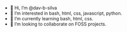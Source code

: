 - 👋 Hi, I’m @dav-b-silva
- 👀 I’m interested in bash, html, css, javascript, python.
- 🌱 I’m currently learning bash, html, css.
- 💞️ I’m looking to collaborate on FOSS projects.
<!--
- 📫 How to reach me ...
-->

<!---
dav-b-silva/dav-b-silva is a ✨ special ✨ repository because its `README.md` (this file) appears on your GitHub profile.
You can click the Preview link to take a look at your changes.
--->
